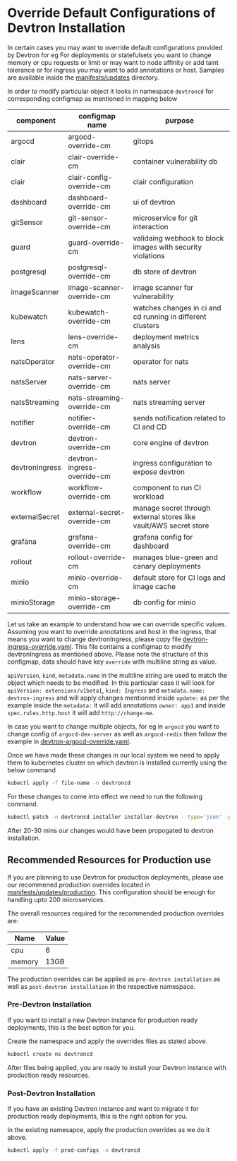 # Override Default Configurations of Devtron Installation

In certain cases you may want to override default configurations provided by Devtron for eg For deployments or statefulsets you want to change memory or cpu requests or limit or may want to node affinity or add taint tolerance or for ingress you may want to add annotations or host. Samples are available inside the [manifests/updates](https://github.com/devtron-labs/devtron/tree/main/manifests/updates) directory. 

In order to modify particular object it looks in namespace `devtroncd` for corresponding configmap as mentioned in mapping below

|component| configmap name| purpose|
|-|-|-|
|argocd| argocd-override-cm| gitops|
|clair|clair-override-cm| container vulnerability db|
|clair| clair-config-override-cm| clair configuration|
|dashboard| dashboard-override-cm| ui of devtron|
|gitSensor| git-sensor-override-cm| microservice for git interaction|
|guard| guard-override-cm| validaing webhook to block images with security violations|
|postgresql| postgresql-override-cm| db store of devtron|
|imageScanner| image-scanner-override-cm| image scanner for vulnerability|
|kubewatch| kubewatch-override-cm| watches changes in ci and cd running in different clusters|
|lens| lens-override-cm| deployment metrics analysis|
|natsOperator| nats-operator-override-cm| operator for nats|
|natsServer| nats-server-override-cm| nats server|
|natsStreaming| nats-streaming-override-cm| nats streaming server|
|notifier| notifier-override-cm| sends notification related to CI and CD|
|devtron| devtron-override-cm| core engine of devtron|
|devtronIngress| devtron-ingress-override-cm| ingress configuration to expose devtron|
|workflow| workflow-override-cm| component to run CI workload|
|externalSecret| external-secret-override-cm| manage secret through external stores like vault/AWS secret store|
|grafana| grafana-override-cm| grafana config for dashboard|
|rollout| rollout-override-cm| manages blue-green and canary deployments|
|minio| minio-override-cm| default store for CI logs and image cache|
|minioStorage| minio-storage-override-cm| db config for minio|


Let us take an example to understand how we can override specific values. Assuming you want to override annotations and host in the ingress, that means you want to change devtronIngress, please copy file [devtron-ingress-override.yaml](https://github.com/devtron-labs/devtron/tree/main/manifests/updates/devtron-ingress-override.yaml). This file contains a configmap to modify devtronIngress as mentioned above. Please note the structure of this configmap, data should have key `override` with multiline string as value. 

`apiVersion`, `kind`, `metadata.name` in the multiline string are used to match the object which needs to be modified. In this particular case it will look for `apiVersion: extensions/v1beta1`, `kind: Ingress` and `metadata.name: devtron-ingress` and will apply changes mentioned inside `update:` as per the example inside the `metadata:` it will add annotations `owner: app1` and inside `spec.rules.http.host` it will add `http://change-me`.

In case you want to change multiple objects, for eg in `argocd` you want to change config of `argocd-dex-server` as well as `argocd-redis` then follow the example in [devtron-argocd-override.yaml](https://github.com/devtron-labs/devtron/tree/main/manifests/updates/devtron-argocd-override.yaml).

Once we have made these changes in our local system we need to apply them to kubernetes cluster on which devtron is installed currently using the below command


```bash
kubectl apply -f file-name -n devtroncd
```

For these changes to come into effect we need to run the following command.

```bash
kubectl patch -n devtroncd installer installer-devtron --type='json' -p='[{"op": "add", "path": "/spec/reSync", "value": true }]'
```

After 20-30 mins our changes would have been propogated to devtron installation.

## Recommended Resources for Production use
If you are planning to use Devtron for production deployments, please use our recommened production overrides located in [manifests/updates/production](https://github.com/devtron-labs/devtron/tree/main/manifests/updates/production). This configuration should be enough for handling upto 200 microservices.

The overall resources required for the recommended production overrides are:

|Name| Value|
|-|-|
|cpu| 6|
|memory|13GB|

The production overrides can be applied as `pre-devtron installation` as well as `post-devtron installation` in the respective namespace.

### Pre-Devtron Installation
If you want to install a new Devtron instance for production ready deployments, this is the best option for you.

Create the namespace and apply the overrides files as stated above.
```bash
kubectl create ns devtroncd
```

After files being applied, you are ready to install your Devtron instance with production ready resources.

### Post-Devtron Installation
If you have an existing Devtron instance and want to migrate it for production ready deployments, this is the right option for you.

In the existing namesapce, apply the production overrides as we do it above.
```bash
kubectl apply -f prod-configs -n devtroncd
```
